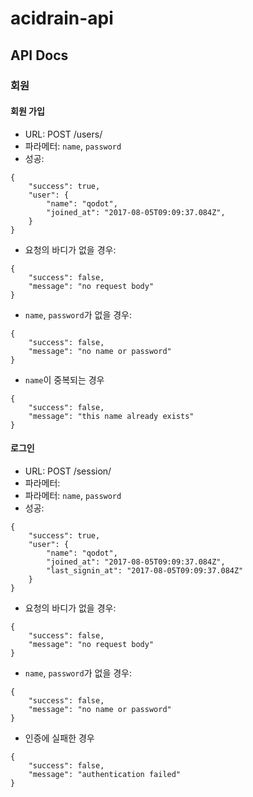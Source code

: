 # acidrain-api

## API Docs

### 회원

#### 회원 가입

- URL: POST /users/
- 파라메터: `name`, `password`
- 성공:

```
{
    "success": true,
    "user": {
        "name": "qodot",
        "joined_at": "2017-08-05T09:09:37.084Z",
    }
}
```

- 요청의 바디가 없을 경우:

```
{
    "success": false,
    "message": "no request body"
}
```

- `name`, `password`가 없을 경우:

```
{
    "success": false,
    "message": "no name or password"
}
```

- `name`이 중복되는 경우

```
{
    "success": false,
    "message": "this name already exists"
}
```

#### 로그인

- URL: POST /session/
- 파라메터: 
- 파라메터: `name`, `password`
- 성공:

```
{
    "success": true,
    "user": {
        "name": "qodot",
        "joined_at": "2017-08-05T09:09:37.084Z",
        "last_signin_at": "2017-08-05T09:09:37.084Z"
    }
}
```

- 요청의 바디가 없을 경우:

```
{
    "success": false,
    "message": "no request body"
}
```

- `name`, `password`가 없을 경우:

```
{
    "success": false,
    "message": "no name or password"
}
```

- 인증에 실패한 경우

```
{
    "success": false,
    "message": "authentication failed"
}
```
